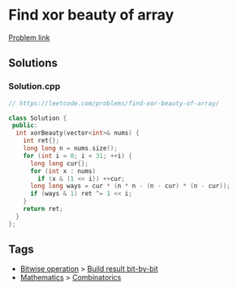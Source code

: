 # Find xor beauty of array

[Problem link](https://leetcode.com/problems/find-xor-beauty-of-array/)

## Solutions


### Solution.cpp
```cpp
// https://leetcode.com/problems/find-xor-beauty-of-array/

class Solution {
 public:
  int xorBeauty(vector<int>& nums) {
    int ret{};
    long long n = nums.size();
    for (int i = 0; i < 31; ++i) {
      long long cur{};
      for (int x : nums)
        if (x & (1 << i)) ++cur;
      long long ways = cur * (n * n - (n - cur) * (n - cur));
      if (ways & 1) ret ^= 1 << i;
    }
    return ret;
  }
};
```
## Tags

* [Bitwise operation](/README.md#Bitwise_operation) > [Build result bit-by-bit](/README.md#Bitwise_operation-Build_result_bit_by_bit)
* [Mathematics](/README.md#Mathematics) > [Combinatorics](/README.md#Mathematics-Combinatorics)
